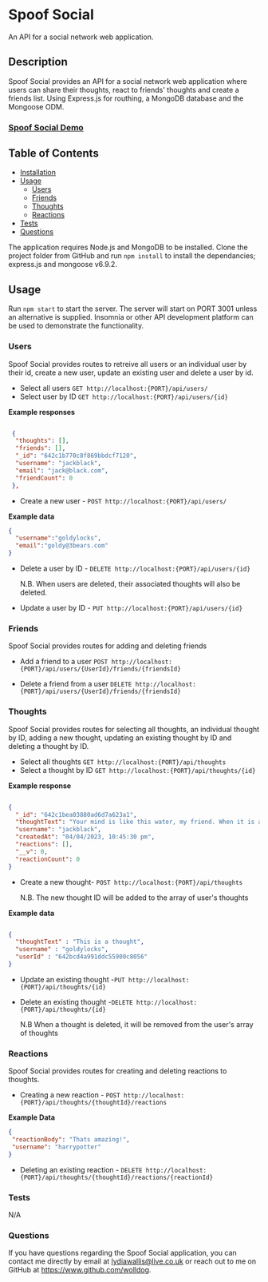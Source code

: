 # Spoof Social

An API for a social network web application.

## Description

Spoof Social provides an API for a social network web application where users can share their thoughts, react to friends' thoughts and create a friends list. Using Express.js for routhing, a MongoDB database and the Mongoose ODM.

### [Spoof Social Demo](https://watch.screencastify.com/v/4FjBTkkKpFBRZIFhniEr)

## Table of Contents
- [Installation](#installation)
- [Usage](#usage)
  - [Users](#users)
  - [Friends](#friends)
  - [Thoughts](#thoughts)
  - [Reactions](#reactions)
- [Tests](#tests)
- [Questions](#questions)



The application requires Node.js and MongoDB to be installed. Clone the project folder from GitHub and run `npm install` to install the dependancies; express.js and mongoose v6.9.2.

## <a name="usage"></a> Usage

Run `npm start` to start the server. The server will start on PORT 3001 unless an alternative is supplied. Insomnia or other API development platform can be used to demonstrate the functionality.

### <a name="users"></a>Users

Spoof Social provides routes to retreive all users or an individual user by their id, create a new user, update an existing user and delete a user by id.

- Select all users `GET http://localhost:{PORT}/api/users/`
- Select user by ID `GET http://localhost:{PORT}/api/users/{id}`

**Example responses**

```json

 {
  "thoughts": [],
  "friends": [],
  "_id": "642c1b770c8f869bbdcf7120",
  "username": "jackblack",
  "email": "jack@black.com",
  "friendCount": 0
 },

```
- Create a new user - `POST http://localhost:{PORT}/api/users/`

**Example data**

```json
{
  "username":"goldylocks",
  "email":"goldy@3bears.com"
}

```
- Delete a user by ID - `DELETE http://localhost:{PORT}/api/users/{id}`

	N.B. When users are deleted, their associated thoughts will also be deleted.
	
- Update a user by ID - `PUT http://localhost:{PORT}/api/users/{id}`

### <a name="friends"></a>Friends

Spoof Social provides routes for adding and deleting friends

- Add a friend to a user `POST http://localhost:{PORT}/api/users/{UserId}/friends/{friendsId}`

- Delete a friend from a user `DELETE http://localhost:{PORT}/api/users/{UserId}/friends/{friendsId}`

### <a name="thoughts"></a>Thoughts 

Spoof Social provides routes for selecting all thoughts, an individual thought by ID, adding a new thought, updating an existing thought by ID and deleting a thought by ID.

- Select all thoughts `GET http://localhost:{PORT}/api/thoughts`
- Select a thought by ID `GET http://localhost:{PORT}/api/thoughts/{id}`

**Example response**

```json

{
  "_id": "642c1bea03880ad6d7a623a1",
  "thoughtText": "Your mind is like this water, my friend. When it is agitated, it becomes difficult to see. But if you allow it to settle, the answer becomes clear.",
  "username": "jackblack",
  "createdAt": "04/04/2023, 10:45:30 pm",
  "reactions": [],
  "__v": 0,
  "reactionCount": 0
}


```

- Create a new thought- `POST http://localhost:{PORT}/api/thoughts`

	N.B. The new thought ID will be added to the array of user's thoughts

**Example data**
```json

{
  "thoughtText" : "This is a thought",
  "username" : "goldylocks",
  "userId" : "642bcd4a991ddc55900c8056"
}

```
- Update an existing thought -`PUT http://localhost:{PORT}/api/thoughts/{id}`

- Delete an existing thought -`DELETE http://localhost:{PORT}/api/thoughts/{id}`
	
	N.B When a thought is deleted, it will be removed from the user's array of thoughts
	

### <a name="reactions"></a>Reactions

Spoof Social provides routes for creating and deleting reactions to thoughts. 

- Creating a new reaction - `POST http://localhost:{PORT}/api/thoughts/{thoughtId}/reactions`

**Example Data**

```json
{
 "reactionBody": "Thats amazing!",
 "username": "harrypotter"
}
```

- Deleting an existing reaction - `DELETE http://localhost:{PORT}/api/thoughts/{thoughtId}/reactions/{reactionId}`


### <a name="tests"></a>Tests

N/A

### <a name="questions"></a>Questions

  If you have questions regarding the Spoof Social application,
  you can contact me directly by email at lydiawallis@live.co.uk or reach out
  to me on GitHub at https://www.github.com/wolldog.
